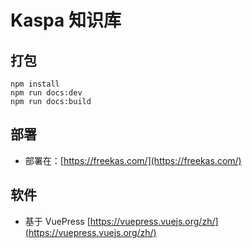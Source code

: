 # Kaspa 知识库

## 打包

```
npm install
npm run docs:dev
npm run docs:build
```

## 部署

- 部署在：[https://freekas.com/](https://freekas.com/)


## 软件

- 基于 VuePress [https://vuepress.vuejs.org/zh/](https://vuepress.vuejs.org/zh/)






